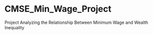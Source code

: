 # CMSE_Min_Wage_Project
Project Analyzing the Relationship Between Minimum Wage and Wealth Inequality
